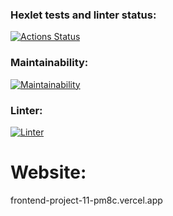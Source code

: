 ### Hexlet tests and linter status:
[![Actions Status](https://github.com/dapauls/frontend-project-11/workflows/hexlet-check/badge.svg)](https://github.com/dapauls/frontend-project-11/actions)
### Maintainability:
[![Maintainability](https://api.codeclimate.com/v1/badges/16fdde6529068b5cfa8b/maintainability)](https://codeclimate.com/github/dapauls/frontend-project-11/maintainability)
### Linter:
[![Linter](https://github.com/dapauls/frontend-project-11/actions/workflows/linter.yml/badge.svg)](https://github.com/dapauls/frontend-project-11/actions/workflows/linter.yml)

# Website:
frontend-project-11-pm8c.vercel.app